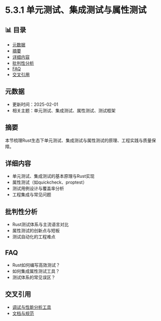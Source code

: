 ﻿# 5.3.1 单元测试、集成测试与属性测试


## 📊 目录

- [元数据](#元数据)
- [摘要](#摘要)
- [详细内容](#详细内容)
- [批判性分析](#批判性分析)
- [FAQ](#faq)
- [交叉引用](#交叉引用)


## 元数据

- 更新时间：2025-02-01
- 相关主题：单元测试、集成测试、属性测试、测试框架

## 摘要

本节梳理Rust生态下单元测试、集成测试与属性测试的原理、工程实践与质量保障。

## 详细内容

- 单元测试、集成测试的基本原理与Rust实现
- 属性测试（如quickcheck、proptest）
- 测试用例设计与覆盖率分析
- 工程集成与常见问题

## 批判性分析

- Rust测试体系与主流语言对比
- 属性测试的创新点与短板
- 测试自动化的工程难点

## FAQ

- Rust如何编写高效测试？
- 如何集成属性测试工具？
- 测试体系的常见误区？

## 交叉引用

- [调试与性能分析工具](./5.3.2_调试与性能分析工具.md)
- [文档与规范](../06_documentation_spec.md)

